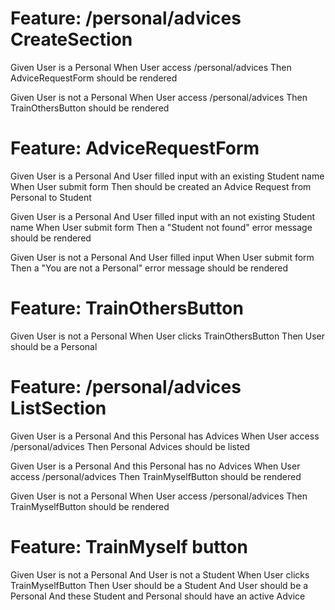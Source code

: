 # Feature: /personal/advices CreateSection
  Given User is a Personal
  When User access /personal/advices
  Then AdviceRequestForm should be rendered

  Given User is not a Personal
  When User access /personal/advices
  Then TrainOthersButton should be rendered

# Feature: AdviceRequestForm
  Given User is a Personal
    And User filled input with an existing Student name
  When User submit form
  Then should be created an Advice Request from Personal to Student

  Given User is a Personal
    And User filled input with an not existing Student name
  When User submit form
  Then a "Student not found" error message should be rendered

  Given User is not a Personal
    And User filled input
  When User submit form
  Then a "You are not a Personal" error message should be rendered

# Feature: TrainOthersButton
  Given User is not a Personal
  When User clicks TrainOthersButton
  Then User should be a Personal

# Feature: /personal/advices ListSection
  Given User is a Personal 
    And this Personal has Advices
  When User access /personal/advices
  Then Personal Advices should be listed

  Given User is a Personal
    And this Personal has no Advices
  When User access /personal/advices
  Then TrainMyselfButton should be rendered

  Given User is not a Personal
  When User access /personal/advices
  Then TrainMyselfButton should be rendered

# Feature: TrainMyself button
  Given User is not a Personal
    And User is not a Student
  When User clicks TrainMyselfButton
  Then User should be a Student
    And User should be a Personal
    And these Student and Personal should have an active Advice